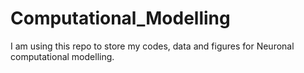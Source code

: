 # Computational_Modelling

I am using this repo to store my codes, data and figures for Neuronal computational modelling.
